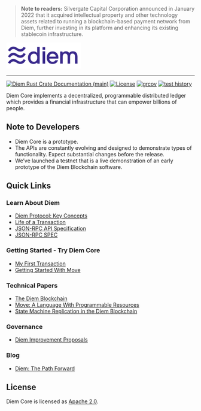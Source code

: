 > **Note to readers:** Silvergate Capital Corporation announced in January 2022 that it acquired intellectual property and other technology assets related to running a blockchain-based payment network from Diem, further investing in its platform and enhancing its existing stablecoin infrastructure.
<a href="https://developers.diem.com">
	<img width="200" src="./.assets/diem.png" alt="Diem Logo" />
</a>

---

[![Diem Rust Crate Documentation (main)](https://img.shields.io/badge/docs-main-59f)](https://diem.github.io/diem/)
[![License](https://img.shields.io/badge/license-Apache-green.svg)](LICENSE)
[![grcov](https://img.shields.io/badge/Coverage-grcov-green)](https://ci-artifacts.diem.com/coverage/unit-coverage/latest/index.html)
[![test history](https://img.shields.io/badge/Test-History-green)](https://ci-artifacts.diem.com/testhistory/diem/diem/auto/ci-test.yml/index.html)

Diem Core implements a decentralized, programmable distributed ledger which provides a financial infrastructure that can empower billions of people.

## Note to Developers
* Diem Core is a prototype.
* The APIs are constantly evolving and designed to demonstrate types of functionality. Expect substantial changes before the release.
* We’ve launched a testnet that is a live demonstration of an early prototype of the Diem Blockchain software.


## Quick Links

### Learn About Diem
* [Diem Protocol: Key Concepts](https://developers.diem.com/docs/basics/basics-txns-states/)
* [Life of a Transaction](https://developers.diem.com/docs/transactions/basics-life-of-txn/)
* [JSON-RPC API Specification](json-rpc/json-rpc-spec.md)
* [JSON-RPC SPEC](json-rpc/json-rpc-spec.md)

### Getting Started - Try Diem Core
* [My First Transaction](https://developers.diem.com/docs/tutorials/tutorial-my-first-transaction/)
* [Getting Started With Move](https://diem.github.io/move/introduction.html)

### Technical Papers
* [The Diem Blockchain](https://developers.diem.com/docs/technical-papers/the-diem-blockchain-paper)
* [Move: A Language With Programmable Resources](https://developers.diem.com/docs/technical-papers/move-paper)
* [State Machine Replication in the Diem Blockchain](https://developers.diem.com/docs/technical-papers/state-machine-replication-paper)

### Governance
* [Diem Improvement Proposals](https://dip.diem.com/all-dips)

### Blog
* [Diem: The Path Forward](https://developers.diem.com/blog/2019/06/18/the-path-forward/)

## License

Diem Core is licensed as [Apache 2.0](https://github.com/diem/diem/blob/latest/LICENSE).
